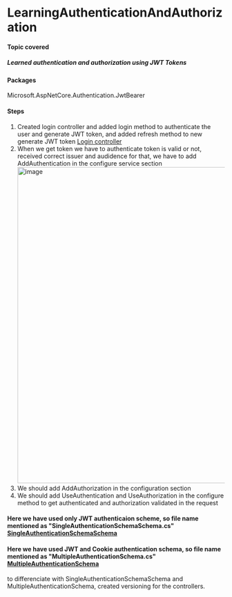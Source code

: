# LearningAuthenticationAndAuthorization
#### Topic covered ####

##### Learned authentication and authorization using JWT Tokens ######
  #### Packages ####
  Microsoft.AspNetCore.Authentication.JwtBearer
  #### Steps ####
  1. Created login controller and added login method to authenticate the user and generate JWT token, and added refresh method to new generate JWT token <a href="https://github.com/RamadossE2313/LearningAuthenticationAndAuthorization/blob/main/Controllers/LoginController.cs">Login controller </a>
  2. When we get token we have to authenticate token is valid or not, received correct issuer and audidence for that, we have to add AddAuthentication in the configure service section
     <img width="733" alt="image" src="https://github.com/user-attachments/assets/01bf17d9-36f1-4249-b7c7-b259301df5e3">
  3. We should add AddAuthorization in the configuration section
  4. We should add UseAuthentication and UseAuthorization in the configure method to get authenticated and authorization validated in the request
  
  #### Here we have used only JWT authenticaion scheme, so file name mentioned as "SingleAuthenticationSchemaSchema.cs" <a href="https://github.com/RamadossE2313/LearningAuthenticationAndAuthorization/blob/main/SingleAuthenticationSchemaSchema.cs">SingleAuthenticationSchemaSchema</a> #####
  #### Here we have used JWT and Cookie authentication schema, so file name mentioned as "MultipleAuthenticationSchema.cs" <a href="https://github.com/RamadossE2313/LearningAuthenticationAndAuthorization/blob/main/MultipleAuthenticationSchema.cs">MultipleAuthenticationSchema</a> #####
  to differenciate with SingleAuthenticationSchemaSchema and MultipleAuthenticationSchema, created versioning for the controllers.
  

